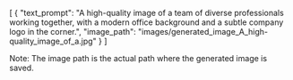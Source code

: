 [
    {
        "text_prompt": "A high-quality image of a team of diverse professionals working together, with a modern office background and a subtle company logo in the corner.",
        "image_path": "images/generated_image_A_high-quality_image_of_a.jpg"
    }
]

Note: The image path is the actual path where the generated image is saved.